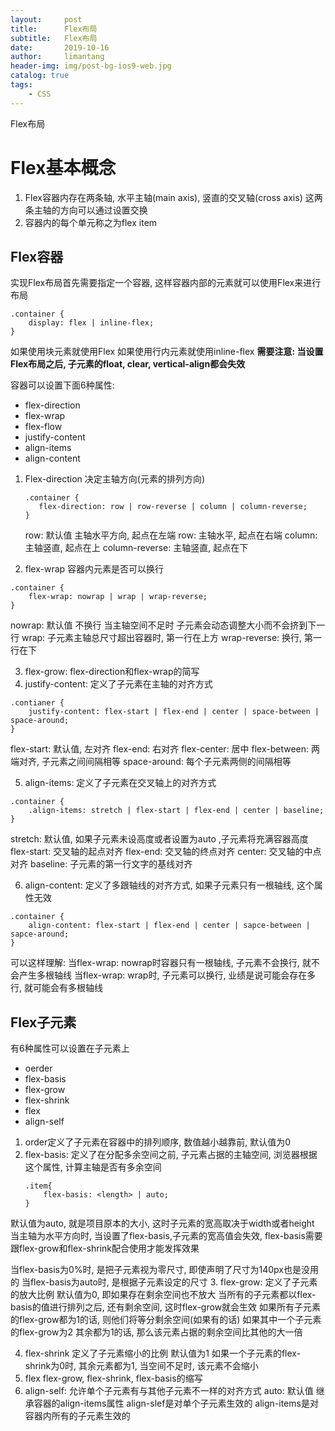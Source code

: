 ```yaml
---
layout:     post
title:      Flex布局
subtitle:   Flex布局
date:       2019-10-16
author:     limantang
header-img: img/post-bg-ios9-web.jpg
catalog: true
tags:
    - CSS
---
```


Flex布局
# Flex基本概念
1. Flex容器内存在两条轴, 水平主轴(main axis), 竖直的交叉轴(cross axis)
   这两条主轴的方向可以通过设置交换
2. 容器内的每个单元称之为flex item

## Flex容器
实现Flex布局首先需要指定一个容器, 这样容器内部的元素就可以使用Flex来进行布局
```
.container {
	display: flex | inline-flex;
}
```
如果使用块元素就使用Flex
如果使用行内元素就使用inline-flex
**需要注意: 当设置Flex布局之后, 子元素的float, clear, vertical-align都会失效**

容器可以设置下面6种属性:
- flex-direction
- flex-wrap
- flex-flow
- justify-content
- align-items
- align-content
1. Flex-direction 决定主轴方向(元素的排列方向)
	```
	.container {
	   flex-direction: row | row-reverse | column | column-reverse;
	}
	```
	row: 默认值 主轴水平方向, 起点在左端
	row: 主轴水平, 起点在右端
	column: 主轴竖直, 起点在上
	column-reverse: 主轴竖直, 起点在下

2. flex-wrap 容器内元素是否可以换行
```
.container {
	flex-wrap: nowrap | wrap | wrap-reverse;
}
```
nowrap: 默认值 不换行 当主轴空间不足时 子元素会动态调整大小而不会挤到下一行
wrap: 子元素主轴总尺寸超出容器时, 第一行在上方
wrap-reverse: 换行, 第一行在下

3. flex-grow: flex-direction和flex-wrap的简写
4. justify-content: 定义了子元素在主轴的对齐方式
```
.contianer {
	justify-content: flex-start | flex-end | center | space-between | space-around;
}
```
flex-start: 默认值, 左对齐
flex-end: 右对齐
flex-center: 居中
flex-between: 两端对齐, 子元素之间间隔相等
space-around: 每个子元素两侧的间隔相等

5. align-items: 定义了子元素在交叉轴上的对齐方式
```
.container {
	.align-items: stretch | flex-start | flex-end | center | baseline;
}
```
stretch: 默认值, 如果子元素未设高度或者设置为auto ,子元素将充满容器高度
flex-start: 交叉轴的起点对齐
flex-end: 交叉轴的终点对齐
center: 交叉轴的中点对齐
baseline: 子元素的第一行文字的基线对齐

6. align-content: 定义了多跟轴线的对齐方式, 如果子元素只有一根轴线, 这个属性无效
```
.container {
	align-content: flex-start | flex-end | center | sapce-between | sapce-around;
}
```
可以这样理解: 
当flex-wrap: nowrap时容器只有一根轴线, 子元素不会换行, 就不会产生多根轴线
当flex-wrap: wrap时, 子元素可以换行, 业绩是说可能会存在多行, 就可能会有多根轴线

## Flex子元素
有6种属性可以设置在子元素上
- oerder
- flex-basis
- flex-grow
- flex-shrink
- flex
- align-self

1. order定义了子元素在容器中的排列顺序, 数值越小越靠前, 默认值为0
2. flex-basis: 定义了在分配多余空间之前, 子元素占据的主轴空间, 浏览器根据这个属性, 计算主轴是否有多余空间
	 ```
	 .item{
		 flex-basis: <length> | auto;
	 }
	 ```
默认值为auto, 就是项目原本的大小, 这时子元素的宽高取决于width或者height
当主轴为水平方向时, 当设置了flex-basis,子元素的宽高值会失效, flex-basis需要跟flex-grow和flex-shrink配合使用才能发挥效果

当flex-basis为0%时, 是把子元素视为零尺寸, 即使声明了尺寸为140px也是没用的
当flex-basis为auto时, 是根据子元素设定的尺寸
3. flex-grow: 定义了子元素的放大比例
默认值为0, 即如果存在剩余空间也不放大
当所有的子元素都以flex-basis的值进行排列之后, 还有剩余空间, 这时flex-grow就会生效
如果所有子元素的flex-grow都为1的话, 则他们将等分剩余空间(如果有的话)
如果其中一个子元素的flex-grow为2 其余都为1的话, 那么该元素占据的剩余空间比其他的大一倍

4. flex-shrink 定义了子元素缩小的比例
默认值为1
如果一个子元素的flex-shrink为0时, 其余元素都为1, 当空间不足时, 该元素不会缩小
5. flex flex-grow, flex-shrink, flex-basis的缩写
6. align-self: 允许单个子元素有与其他子元素不一样的对齐方式
auto: 默认值 继承容器的align-items属性
align-slef是对单个子元素生效的
align-items是对容器内所有的子元素生效的



